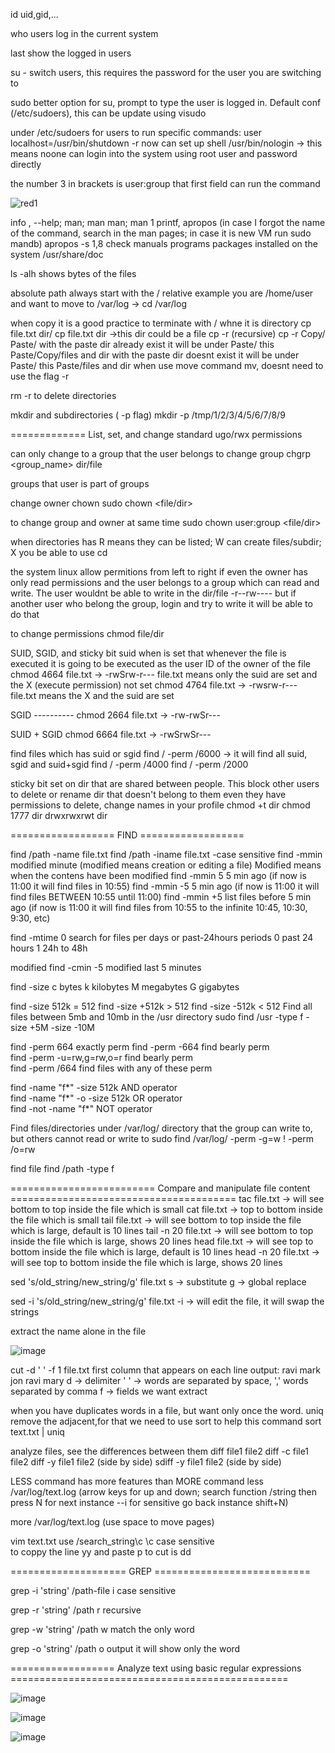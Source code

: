 
id  uid,gid,...

who  users log in the current system

last  show the logged in users

su -  switch users, this requires the password for the user you are switching to

sudo  better option for su, prompt to type the user is logged in. Default conf (/etc/sudoers), this can be update using visudo

under /etc/sudoers  for users to run specific commands: user localhost=/usr/bin/shutdown -r now
                    can set up shell /usr/bin/nologin -> this means noone can login into the system using root user and password directly
                              
   the number 3 in brackets is user:group that first field can run the command
   
  ![red1](https://user-images.githubusercontent.com/57456345/216167861-f64a590b-6cc1-47c0-b387-4089bcd38de0.JPG)


 info <command>, --help; man; man man; man 1 printf, apropos (in case I forgot the name of the command, search in the man pages; in case it is new VM run sudo mandb)
 apropos -s 1,8 <wildcard>
  check manuals programs packages installed on the system /usr/share/doc

  ls -alh 
  shows bytes of the files
  
 absolute path always start with the /
  relative example you are /home/user and want to move to /var/log -> cd /var/log
  
  when copy it is a good practice to terminate with / whne it is directory
  cp file.txt dir/
  cp file.txt dir ->this dir could be a file
  cp -r (recursive)
  cp -r Copy/ Paste/  with the paste dir already exist it will be under Paste/ this Paste/Copy/files and dir
                      with the paste dir doesnt exist it will be under Paste/ this Paste/files and dir
  when use move command mv, doesnt need to use the flag -r
  
  rm -r to delete directories
  
  
 mkdir and subdirectories ( -p flag)
  mkdir -p /tmp/1/2/3/4/5/6/7/8/9
  
  
============= List, set, and change standard ugo/rwx permissions

  can only change to a group that the user belongs to
  change group
  chgrp <group_name> dir/file
  
  groups that user is part of
  groups
  
  change owner
  chown
  sudo chown <user> <file/dir>
  
  to change group and owner at same time
  sudo chown user:group <file/dir>
  
  when directories has R means they can be listed; W can create files/subdir; X you be able to use cd
  
 the system linux allow permitions from left to right
    if even the owner has only read permissions and the user belongs to a group which can read and write. The user wouldnt be able to write in the dir/file
      -r--rw----
    but if another user who belong the group, login and try  to write it will be able to do that
  
  to change permissions
  chmod <permissions> file/dir
  
  
  SUID, SGID, and sticky bit
suid when is set that whenever the file is executed it is going to be executed as the user ID of the owner of the file
  chmod 4664 file.txt  -> -rwSrw-r---   file.txt  means only the suid are set and the X (execute permission) not set
  chmod 4764 file.txt  -> -rwsrw-r---   file.txt means the X and the suid are set
  
  SGID ----------
  chmod 2664 file.txt  -> -rw-rwSr--- 
  
  SUID + SGID
    chmod 6664 file.txt  -> -rwSrwSr--- 
  
  find files which has suid or sgid
  find / -perm /6000    -> it will find all suid, sgid and suid+sgid
  find / -perm /4000
  find / -perm /2000
  
  sticky bit
  set on dir that are shared between people. This block other users to delete or rename dir that doesn't belong to them even they have permissions to delete, change names in your profile
   chmod +t dir
  chmod 1777 dir    drwxrwxrwt dir
  
  
  ================== FIND ==================
  
  find /path -name file.txt
  find /path -iname file.txt  -case sensitive
  find -mmin        modified minute (modified means creation or editing a file) Modified means when the contens have been modified
     find -mmin 5     5 min ago (if now is 11:00 it will find files in 10:55)
    find -mmin -5     5 min ago (if now is 11:00 it will find files BETWEEN 10:55 until 11:00)
  find -mmin +5     list files before 5 min ago (if now is 11:00 it will find files from 10:55 to the infinite 10:45, 10:30, 9:30, etc)
  
  find -mtime 0     search for files per days or past-24hours periods
  0 past 24 hours
  1 24h to 48h
  
  modified
  find -cmin -5   modified last 5 minutes
  
  find -size
  c bytes
  k kilobytes
  M megabytes
  G gigabytes
  
  find -size 512k       = 512
  find -size +512k      > 512
  find -size -512k      < 512
                             Find all files between 5mb and 10mb in the /usr directory
                             sudo find /usr -type f -size +5M -size -10M
             
   find -perm 664       exactly perm
   find -perm -664       find bearly perm  
   find -perm -u=rw,g=rw,o=r       find bearly perm                          
   find -perm /664       find files with any of these perm                          
                             
  find -name "f*" -size 512k      AND operator                     
  find -name "f*" -o -size 512k      OR operator  
  find -not -name "f*"              NOT operator
 
  Find files/directories under /var/log/ directory that the group can write to, but others cannot read or write to
   sudo find /var/log/ -perm -g=w ! -perm /o=rw                          
  
  
 find file
  find /path -type f                         
  
 
  
  =========================  Compare and manipulate file content =======================================
   tac file.txt   -> will see bottom to top  inside the file which is small
  cat file.txt    -> top to bottom inside the file which is small
  tail file.txt   ->  will see bottom to top  inside the file which is large, default is 10 lines
  tail -n 20 file.txt ->  will see bottom to top  inside the file which is large, shows 20 lines
  head file.txt   ->  will see top to bottom  inside the file which is large, default is 10 lines
  head -n 20 file.txt ->  will see top to bottom   inside the file which is large, shows 20 lines
  
  
  sed 's/old_string/new_string/g' file.txt
  s -> substitute
  g -> global replace
  
   sed -i 's/old_string/new_string/g' file.txt
  -i -> will edit the file, it will swap the strings
  
  
  extract the name alone in the file
  
  ![image](https://user-images.githubusercontent.com/57456345/216945745-dc02349a-2708-4bd5-a53a-ff23b653bc9d.png)

  cut -d ' ' -f 1 file.txt    first column that appears on each line
  output: ravi
          mark
          jon
          ravi
          mary
  d -> delimiter
  ' ' -> words are separated by space, ',' words separated by comma
  f -> fields we want extract
  
  
  when you have duplicates words in a file, but want only once the word. uniq remove the adjacent,for that we need to use sort to help this command
  sort text.txt | uniq 

  
  analyze files, see the differences between them 
 diff file1 file2
 diff -c file1 file2 
 diff -y file1 file2  (side by side)
 sdiff -y file1 file2  (side by side)  
  
  
 LESS command has more features than MORE command
  less /var/log/text.log     (arrow keys for up and down; search function /string  then press N for next instance --i for sensitive  go back instance shift+N)    
  
  more /var/log/text.log   (use space to move pages)
  
  vim text.txt
  use /search_string\c     \c case sensitive   
  to coppy the line yy and paste p
  to cut is dd
  
  
  ==================== GREP ===========================
  
  grep -i 'string' /path-file   i case sensitive
  
  grep -r 'string' /path         r recursive
  
  grep -w 'string' /path         w match the only word
  
  grep -o 'string' /path         o output it will show only the word
  
  
  
  ================== Analyze text using basic regular expressions  ================================================
  
  ![image](https://user-images.githubusercontent.com/57456345/216956502-76314052-048e-42f0-b610-242cafc1136a.png)

  ![image](https://user-images.githubusercontent.com/57456345/216956665-04e642ec-ca3b-41ec-bec9-235e944bdcdc.png)

  ![image](https://user-images.githubusercontent.com/57456345/216956874-bff42496-cf91-4090-9fff-cb1346826c21.png)

  
  
  
  
  
